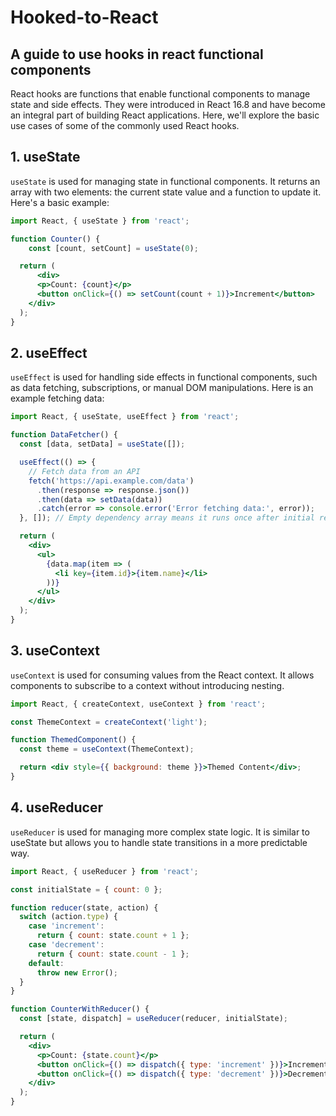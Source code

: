 # Hooked-to-React
## A guide to use hooks in react functional components

React hooks are functions that enable functional components to manage state and side effects. They were introduced in React 16.8 and have become an integral part of building React applications. Here, we'll explore the basic use cases of some of the commonly used React hooks.

## 1. useState

`useState` is used for managing state in functional components. It returns an array with two elements: the current state value and a function to update it. Here's a basic example:

```jsx
import React, { useState } from 'react';

function Counter() {
    const [count, setCount] = useState(0);

  return (
      <div>
      <p>Count: {count}</p>
      <button onClick={() => setCount(count + 1)}>Increment</button>
    </div>
  );
}
```

## 2. useEffect
`useEffect` is used for handling side effects in functional components, such as data fetching, subscriptions, or manual DOM manipulations. Here is an example fetching data:

```jsx
import React, { useState, useEffect } from 'react';

function DataFetcher() {
  const [data, setData] = useState([]);

  useEffect(() => {
    // Fetch data from an API
    fetch('https://api.example.com/data')
      .then(response => response.json())
      .then(data => setData(data))
      .catch(error => console.error('Error fetching data:', error));
  }, []); // Empty dependency array means it runs once after initial render

  return (
    <div>
      <ul>
        {data.map(item => (
          <li key={item.id}>{item.name}</li>
        ))}
      </ul>
    </div>
  );
}
```

## 3. useContext
`useContext` is used for consuming values from the React context. It allows components to subscribe to a context without introducing nesting.

```jsx
import React, { createContext, useContext } from 'react';

const ThemeContext = createContext('light');

function ThemedComponent() {
  const theme = useContext(ThemeContext);

  return <div style={{ background: theme }}>Themed Content</div>;
}
```

## 4. useReducer
`useReducer` is used for managing more complex state logic. It is similar to useState but allows you to handle state transitions in a more predictable way.

```jsx
import React, { useReducer } from 'react';

const initialState = { count: 0 };

function reducer(state, action) {
  switch (action.type) {
    case 'increment':
      return { count: state.count + 1 };
    case 'decrement':
      return { count: state.count - 1 };
    default:
      throw new Error();
  }
}

function CounterWithReducer() {
  const [state, dispatch] = useReducer(reducer, initialState);

  return (
    <div>
      <p>Count: {state.count}</p>
      <button onClick={() => dispatch({ type: 'increment' })}>Increment</button>
      <button onClick={() => dispatch({ type: 'decrement' })}>Decrement</button>
    </div>
  );
}
```